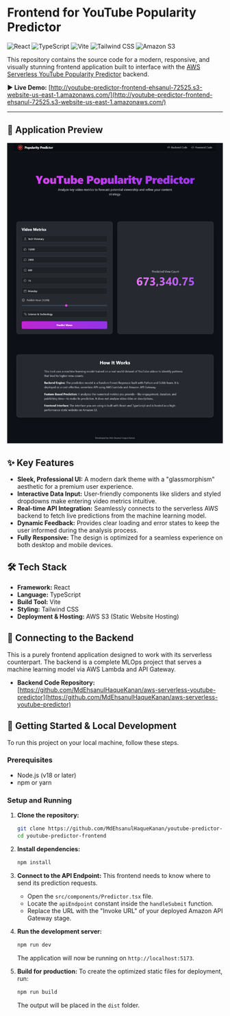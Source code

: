 # Frontend for YouTube Popularity Predictor

![React](https://img.shields.io/badge/React-20232A?style=for-the-badge&logo=react&logoColor=61DAFB)
![TypeScript](https://img.shields.io/badge/TypeScript-007ACC?style=for-the-badge&logo=typescript&logoColor=white)
![Vite](https://img.shields.io/badge/Vite-646CFF?style=for-the-badge&logo=vite&logoColor=white)
![Tailwind CSS](https://img.shields.io/badge/Tailwind_CSS-38B2AC?style=for-the-badge&logo=tailwind-css&logoColor=white)
![Amazon S3](https://img.shields.io/badge/Amazon_S3-569A31?style=for-the-badge&logo=amazon-s3&logoColor=white)

This repository contains the source code for a modern, responsive, and visually stunning frontend application built to interface with the [AWS Serverless YouTube Popularity Predictor](https://github.com/MdEhsanulHaqueKanan/aws-serverless-youtube-predictor) backend.

**► Live Demo:** [http://youtube-predictor-frontend-ehsanul-72525.s3-website-us-east-1.amazonaws.com/](http://youtube-predictor-frontend-ehsanul-72525.s3-website-us-east-1.amazonaws.com/)

---

## 📸 Application Preview

![YouTube Popularity Predictor Screenshot](./screenshot/youtube-popularity-predictor.png)

## ✨ Key Features

- **Sleek, Professional UI:** A modern dark theme with a "glassmorphism" aesthetic for a premium user experience.
- **Interactive Data Input:** User-friendly components like sliders and styled dropdowns make entering video metrics intuitive.
- **Real-time API Integration:** Seamlessly connects to the serverless AWS backend to fetch live predictions from the machine learning model.
- **Dynamic Feedback:** Provides clear loading and error states to keep the user informed during the analysis process.
- **Fully Responsive:** The design is optimized for a seamless experience on both desktop and mobile devices.

## 🛠️ Tech Stack

- **Framework:** React
- **Language:** TypeScript
- **Build Tool:** Vite
- **Styling:** Tailwind CSS
- **Deployment & Hosting:** AWS S3 (Static Website Hosting)

## 🔗 Connecting to the Backend

This is a purely frontend application designed to work with its serverless counterpart. The backend is a complete MLOps project that serves a machine learning model via AWS Lambda and API Gateway.

- **Backend Code Repository:** [https://github.com/MdEhsanulHaqueKanan/aws-serverless-youtube-predictor](https://github.com/MdEhsanulHaqueKanan/aws-serverless-youtube-predictor)

## 🚀 Getting Started & Local Development

To run this project on your local machine, follow these steps.

### Prerequisites

- Node.js (v18 or later)
- npm or yarn

### Setup and Running

1.  **Clone the repository:**
    ```bash
    git clone https://github.com/MdEhsanulHaqueKanan/youtube-predictor-frontend.git
    cd youtube-predictor-frontend
    ```

2.  **Install dependencies:**
    ```bash
    npm install
    ```

3.  **Connect to the API Endpoint:**
    This frontend needs to know where to send its prediction requests.
    - Open the `src/components/Predictor.tsx` file.
    - Locate the `apiEndpoint` constant inside the `handleSubmit` function.
    - Replace the URL with the "Invoke URL" of your deployed Amazon API Gateway stage.

4.  **Run the development server:**
    ```bash
    npm run dev
    ```
    The application will now be running on `http://localhost:5173`.

5.  **Build for production:**
    To create the optimized static files for deployment, run:
    ```bash
    npm run build
    ```
    The output will be placed in the `dist` folder.

